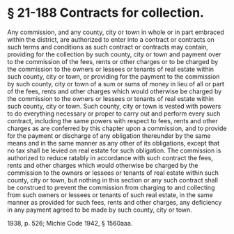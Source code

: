 # § 21-188 Contracts for collection.

<p>Any commission, and any county, city or town in whole or in part embraced within the district, are authorized to enter into a contract or contracts on such terms and conditions as such contract or contracts may contain, providing for the collection by such county, city or town and payment over to the commission of the fees, rents or other charges or to be charged by the commission to the owners or lessees or tenants of real estate within such county, city or town, or providing for the payment to the commission by such county, city or town of a sum or sums of money in lieu of all or part of the fees, rents and other charges which would otherwise be charged by the commission to the owners or lessees or tenants of real estate within such county, city or town. Such county, city or town is vested with powers to do everything necessary or proper to carry out and perform every such contract, including the same powers with respect to fees, rents and other charges as are conferred by this chapter upon a commission, and to provide for the payment or discharge of any obligation thereunder by the same means and in the same manner as any other of its obligations, except that no tax shall be levied on real estate for such obligation. The commission is authorized to reduce ratably in accordance with such contract the fees, rents and other charges which would otherwise be charged by the commission to the owners or lessees or tenants of real estate within such county, city or town, but nothing in this section or any such contract shall be construed to prevent the commission from charging to and collecting from such owners or lessees or tenants of such real estate, in the same manner as provided for such fees, rents and other charges, any deficiency in any payment agreed to be made by such county, city or town.</p><p>1938, p. 526; Michie Code 1942, § 1560aaa.</p>
